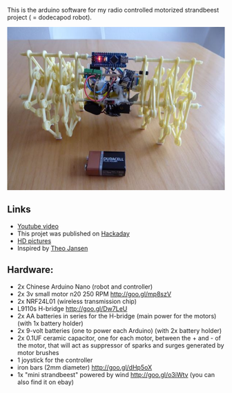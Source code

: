 This is the arduino software for my radio controlled motorized strandbeest project ( = dodecapod robot).


![front](img/img500.jpg?raw=true "front")

## Links
- [Youtube video](https://www.youtube.com/watch?v=uVKkW7GO1nU)
- This projet was published on [Hackaday](https://hackaday.com/2016/02/03/motorized-strandbeest-is-remote-controlled-and-awesome/)
- [HD pictures](https://drive.google.com/drive/u/0/folders/0B2VBAVePxroUekVtNDhNM3pjbk0)
- Inspired by [Theo Jansen](https://www.strandbeest.com/)

## Hardware:
- 2x Chinese Arduino Nano (robot and controller)
- 2x 3v small motor n20 250 RPM http://goo.gl/mp8szV
- 2x NRF24L01 (wireless transmission chip)
- L9110s H-bridge http://goo.gl/Dw7LeU
- 2x AA batteries in series for the H-bridge (main power for the motors)(with 1x battery holder)
- 2x 9-volt batteries (one to power each Arduino)  (with 2x battery holder)
- 2x  0.1UF ceramic capacitor, one for each motor, between the + and - of the motor, that will act as suppressor of sparks and surges generated by motor brushes
- 1 joystick for the controller
- iron bars (2mm diameter) http://goo.gl/dHp5oX
- 1x "mini strandbeest" powered by wind http://goo.gl/o3iWtv (you can also find it on ebay) 